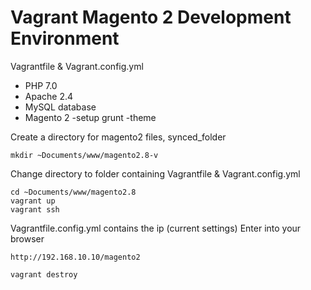 # Vagrant Magento 2 Development Environment
Vagrantfile & Vagrant.config.yml

- PHP 7.0
- Apache 2.4
- MySQL database
- Magento 2
   -setup grunt
   -theme



Create a directory for magento2 files, synced_folder
```
mkdir ~Documents/www/magento2.8-v
```     
Change directory to folder containing Vagrantfile & Vagrant.config.yml
```
cd ~Documents/www/magento2.8
vagrant up
vagrant ssh
```

Vagrantfile.config.yml contains the ip (current settings)
Enter into your browser
```
http://192.168.10.10/magento2
```



```
vagrant destroy
```
